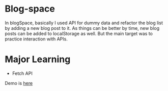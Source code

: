# Blog-space
In blogSpace, basically I used API for dummy data and refactor the blog list by adding a new blog post to it. As things can be better by time, new blog posts can be added to localStorage as well. But the main target was to practice interaction with APIs.

# Major Learning
- Fetch API

Demo is [here](https://blog-space-1.netlify.app)
